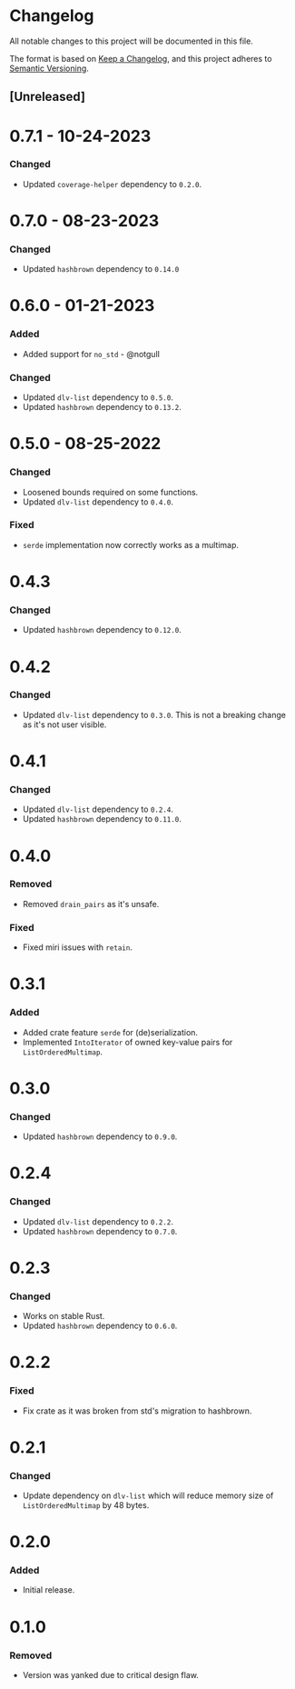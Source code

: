 # Changelog

All notable changes to this project will be documented in this file.

The format is based on [Keep a Changelog](https://keepachangelog.com/en/1.1.0/), and this project adheres to
[Semantic Versioning](https://semver.org/spec/v2.0.0.html).

## [Unreleased]

# 0.7.1 - 10-24-2023

### Changed

 - Updated `coverage-helper` dependency to `0.2.0`.

# 0.7.0 - 08-23-2023

### Changed

 - Updated `hashbrown` dependency to `0.14.0`

# 0.6.0 - 01-21-2023

### Added

 - Added support for `no_std` - @notgull

### Changed

 - Updated `dlv-list` dependency to `0.5.0`.
 - Updated `hashbrown` dependency to `0.13.2`.

# 0.5.0 - 08-25-2022

### Changed

 - Loosened bounds required on some functions.
 - Updated `dlv-list` dependency to `0.4.0`.

### Fixed

 - `serde` implementation now correctly works as a multimap.

# 0.4.3

### Changed

 - Updated `hashbrown` dependency to `0.12.0`.

# 0.4.2

### Changed

 - Updated `dlv-list` dependency to `0.3.0`. This is not a breaking change as it's not user visible.

# 0.4.1

### Changed

 - Updated `dlv-list` dependency to `0.2.4`.
 - Updated `hashbrown` dependency to `0.11.0`.

# 0.4.0

### Removed

 - Removed `drain_pairs` as it's unsafe.

### Fixed

 - Fixed miri issues with `retain`.

# 0.3.1

### Added

 - Added crate feature `serde` for (de)serialization.
 - Implemented `IntoIterator` of owned key-value pairs for `ListOrderedMultimap`.

# 0.3.0

### Changed

 - Updated `hashbrown` dependency to `0.9.0`.

# 0.2.4

### Changed

 - Updated `dlv-list` dependency to `0.2.2`.
 - Updated `hashbrown` dependency to `0.7.0`.

# 0.2.3

### Changed

 - Works on stable Rust.
 - Updated `hashbrown` dependency to `0.6.0`.

# 0.2.2

### Fixed

 - Fix crate as it was broken from std's migration to hashbrown.

# 0.2.1

### Changed

 - Update dependency on `dlv-list` which will reduce memory size of `ListOrderedMultimap` by 48 bytes.

# 0.2.0

### Added

 - Initial release.

# 0.1.0

### Removed

 - Version was yanked due to critical design flaw.
